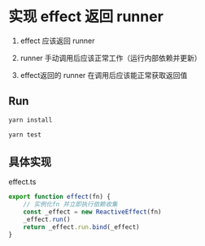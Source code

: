 
# 实现 effect 返回 runner

1. effect 应该返回 runner

1. runner 手动调用后应该正常工作（运行内部依赖并更新）

1. effect返回的 runner 在调用后应该能正常获取返回值

## Run

```bash
yarn install
```

```bash
yarn test
```

## 具体实现

effect.ts
```ts
export function effect(fn) {
    // 实例化fn 并立即执行依赖收集
    const _effect = new ReactiveEffect(fn)
    _effect.run()
    return _effect.run.bind(_effect)
}
```